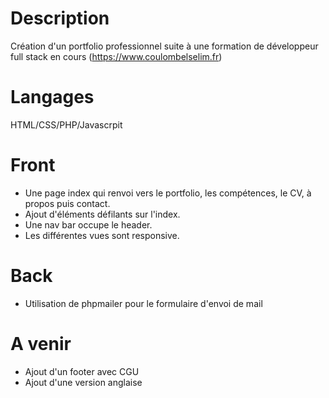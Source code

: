 # Description
Création d'un portfolio professionnel suite à une formation de développeur full stack en cours (https://www.coulombelselim.fr)
# Langages
HTML/CSS/PHP/Javascrpit
# Front
- Une page index qui renvoi vers le portfolio, les compétences, le CV, à propos puis contact.
- Ajout d'éléments défilants sur l'index.
- Une nav bar occupe le header.
- Les différentes vues sont responsive.
# Back
- Utilisation de phpmailer pour le formulaire d'envoi de mail
# A venir
- Ajout d'un footer avec CGU
- Ajout d'une version anglaise
